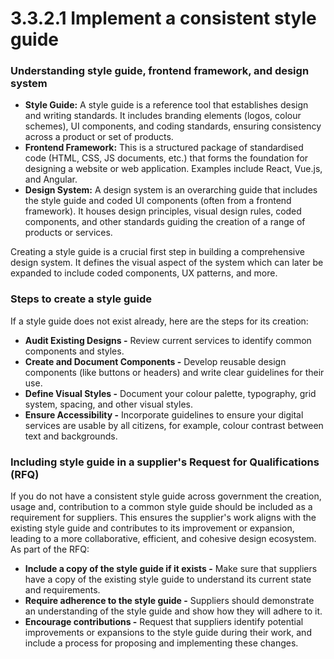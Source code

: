 # 3.3.2.1 Implement a consistent style guide

### **Understanding style guide, frontend framework, and design system**

* **Style Guide:** A style guide is a reference tool that establishes design and writing standards. It includes branding elements (logos, colour schemes), UI components, and coding standards, ensuring consistency across a product or set of products.
* **Frontend Framework:** This is a structured package of standardised code (HTML, CSS, JS documents, etc.) that forms the foundation for designing a website or web application. Examples include React, Vue.js, and Angular.
* **Design System:** A design system is an overarching guide that includes the style guide and coded UI components (often from a frontend framework). It houses design principles, visual design rules, coded components, and other standards guiding the creation of a range of products or services.

Creating a style guide is a crucial first step in building a comprehensive design system. It defines the visual aspect of the system which can later be expanded to include coded components, UX patterns, and more.

### **Steps to create a style guide**

If a style guide does not exist already, here are the steps for its creation:

* **Audit Existing Designs -** Review current services to identify common components and styles.
* **Create and Document Components -** Develop reusable design components (like buttons or headers) and write clear guidelines for their use.
* **Define Visual Styles -** Document your colour palette, typography, grid system, spacing, and other visual styles.
* **Ensure Accessibility -** Incorporate guidelines to ensure your digital services are usable by all citizens, for example, colour contrast between text and backgrounds.&#x20;

### **Including style guide in a supplier's** Request for Qualifications (RFQ)

If you do not have a consistent style guide across government the creation, usage and, contribution to a common style guide should be included as a requirement for suppliers. This ensures the supplier's work aligns with the existing style guide and contributes to its improvement or expansion, leading to a more collaborative, efficient, and cohesive design ecosystem. As part of the RFQ:

* **Include a copy of the style guide if it exists -** Make sure that suppliers have a copy of the existing style guide to understand its current state and requirements.
* **Require adherence to the style guide -** Suppliers should demonstrate an understanding of the style guide and show how they will adhere to it.
* **Encourage contributions -** Request that suppliers identify potential improvements or expansions to the style guide during their work, and include a process for proposing and implementing these changes.
